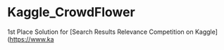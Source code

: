 
# Kaggle_CrowdFlower

1st Place Solution for [Search Results Relevance Competition on Kaggle](https://www.ka